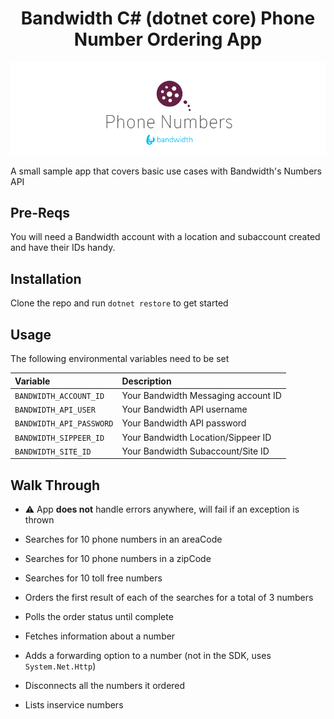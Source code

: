 <div align="center">

# Bandwidth C# (dotnet core) Phone Number Ordering App

![BW_all](../../../.readme_images/BW_PhoneNumbers.png)

</div>

A small sample app that covers basic use cases with Bandwidth's Numbers API

## Pre-Reqs

You will need a Bandwidth account with a location and subaccount created and have their IDs handy.

## Installation

Clone the repo and run `dotnet restore` to get started

## Usage

The following environmental variables need to be set

| Variable                     | Description                                         |
|:-----------------------------|:----------------------------------------------------|
| `BANDWIDTH_ACCOUNT_ID`       | Your Bandwidth Messaging account ID                 |
| `BANDWIDTH_API_USER`         | Your Bandwidth API username                         |
| `BANDWIDTH_API_PASSWORD`     | Your Bandwidth API password                         |
| `BANDWIDTH_SIPPEER_ID`  | Your Bandwidth Location/Sippeer ID                  |
| `BANDWIDTH_SITE_ID` | Your Bandwidth Subaccount/Site ID                 |

## Walk Through

* ⚠️ App **does not** handle errors anywhere, will fail if an exception is thrown

* Searches for 10 phone numbers in an areaCode
* Searches for 10 phone numbers in a zipCode
* Searches for 10 toll free numbers
* Orders the first result of each of the searches for a total of 3 numbers
* Polls the order status until complete
* Fetches information about a number
* Adds a forwarding option to a number (not in the SDK, uses `System.Net.Http`)
* Disconnects all the numbers it ordered
* Lists inservice numbers